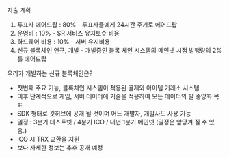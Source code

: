 지출 계획
 1) 투표자 에어드랍 : 80% -  투표자들에게 24시간 주기로 에어드랍  
 2) 운영비 : 10% - SR 서비스 유지보수 비용  
 3) 하드웨어 비용 : 10% - 서버 유지비용  
 4) 신규 블록체인 연구, 개발 - 개발중인 블록 체인 시스템의 메인넷 시점 발행량의 2%를 에어드랍  
 

우리가 개발하는 신규 블록체인은?
+ 첫번째 주요 기능, 블록체인 시스템이 적용된 결제와 아이템 거래소 시스템
+ 이후 단계적으로 게임, 서버 데이터에 기술을 적용하여 모든 데이터의 탈 중앙화 목표
+ SDK 형태로 깃허브에 공개 될 것이며 어느 개발자, 개발사도 사용 가능
+ 일정 : 3분기 테스트넷 \/ 4분기 ICO \/ 내년 1분기 메인넷 
    (일정은 앞당겨 질 수 있음.)
+ ICO 시 TRX 교환을 지원
+ 보다 자세한 정보는 추후 공개 예정
